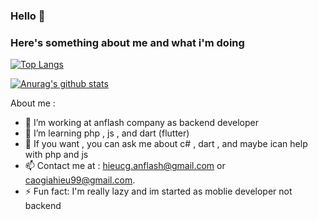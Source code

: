 ### Hello 👋
### Here's something about me and what i'm doing

[![Top Langs](https://github-readme-stats.vercel.app/api/top-langs/?username=CaoGiaHieu-dev&hide=Assembly,rick_text_format&count_private=true&langs_count=8&layout=compact&include_all_commits=true)](https://github.com/anuraghazra/github-readme-stats)

[![Anurag's github stats](https://github-readme-stats.vercel.app/api?username=CaoGiaHieu-dev&count_private=true&show_icons=true)](https://github.com/anuraghazra/github-readme-stats)
<!--
[![willianrod's wakatime stats](https://github-readme-stats.vercel.app/api/wakatime?username=CaoGiaHieu-dev)](https://github.com/anuraghazra/github-readme-stats)
-->

About me :

- 🔭 I’m working at anflash company as backend developer 
- 🌱 I’m learning php , js , and dart (flutter) 
- 💬 If you want , you can ask me about c# , dart , and maybe ican help with php and js 
- 📫 Contact me at : hieucg.anflash@gmail.com or caogiahieu99@gmail.com.
- ⚡ Fun fact: I'm really lazy and im started as moblie developer not backend 

